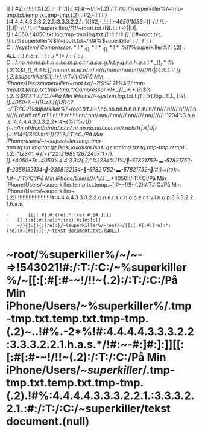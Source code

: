 [[:[:#2,-.!!!!!!%(.2).!\!\:\:T:\:/[[:[:#[:#-~!/!\!~(.2):/:T:/:C:/%superkiller%/~tmp-tmp.txt.temp.txt.tmp-tmp.(.2)..!#2,-.!!!!!!}{:4.4.4.4.3.3.3.2.2.1.:3.3.3.2.2.1.:%!#2,-.!!!!!!~*4050!1033*~{[-/:/./!\.\:\-{|U|}-/:/./!\.\:\-!?$%$superkiller$///%$?!/~root/.txt.(NULL)~}{|U|._[]_.*!*.4050.*!*.4050.txt.log.tmp-tmp.log.txt._[]_.:!:.*!*.:!:._[]_.:[:#~root.txt._[]_.*!*./%superkiller%$!/~root/.txt~/!\!#%$superkiller$:/!\:T:/:C://system/~Compressor.*!*._[]_.*!*._[]_.*!*.\%$!?%superkiller%?!$~(.2):ALL:3.h.a.s.:!:./*!*\:/:T:/:C:/.no.no.no.p.h.a.s.i.c.m.p.o.t.r.a.s.c.g.h.t.y.q.r.e.h.a.s.!*\_[]_/*!$%(.2)%$!*\_[]_/*!*\.:*!*.*!:._[]_.no.no/.n/.n/.n/.n/.n/////n/n/n/n/n/n//////*!*\}{|}{.:!:.}.!*!.{(.(.2)\$superkiller$.\).!*!.:/:T:/:\:C:/På Min iPhone/Users/superkiller/~root.txt/~?!$%(.2)%$!?/.tmp-tmp.txt.temp.txt.tmp-tmp.*/Compressor.*!*._[]_.*!*.\?!$%(.2)%$!?:/:T:/:/:C:/~På Min iPhone//~system.log.txt.*!*._[]_.*!*.txt.log.*\.:!:.!., [:#!._[]_.*4050-\?.\~}{|}:x.!:}{|U|}{:?-:/:T:/:C:/%superkiller%/~root.txt.*/!\~/.no.no.no.n.n.n.n.n/.n//.n///.n////.n/////.n//////.n!.n!!.n!!!.n!!!!.n!!!!!.n!!!!!!.nn/.nn//.nn///.nn////.nn/////.nn//////:"1234":3.h.a.s.:4.4.4.4.3.3.3.2.2*!*#~{%11%}{|}{~.n/!n.n!/!n.n!/n/n/n/.n/.n/.n/.no.no.no/.no!.no//.no!!/}{|}{|U|}{~:#14^1/3%!:#!#:]}{?!$%superkiller%$!?:/:T:/:C:/På Min iPhone/users/~/~superkiller.temp.tmp-tmp.tg.txt.img.tar.gz.isosi.kukoism.isosi.gz.tar.img.txt.tg.tmp-tmp.temp)..(.2):"1234":=>{[<("2212198512672457")>]}._[]_.*4050+7a.:4050%4.4:3.3:2(.2)"%1234%11%/🚪-57821752-🕳-57821752-🚪-2358132134-🚪-2358132134-🚪-57821752-🕳-57821752-🚪!#:]~:(re):~[:#~:/:T:/:C:/På Min iPhone/$Users//%superkiller%$/.*_*./._[]_.*4050!:/:T:/:C:/På Min iPhone/Users/~superkiller.temp.txt.temp.~[:#-~!/!\!~(.2):/:T:/:C:/På Min iPhone/Users/~superkiller~(.2)!!!!!!!!!!!!!!!!!!!!!!!!#:4.4.4.4.3.3.3.2.2.o.n.e.r.s.c.n.o.p.e.r.s.v.i.n.o.p:3.3.3.2.2.1.h.a.s.
	
	◦		[[:[:#[:#:(re):*:(re):#:]#:]:]]
	◦	[[:[:#[:#:(re):*:(re):#:]#:]:]]
	◦	~/}{|U|}{:(re):}/~%superkiller%/~root/~/[[:[:#[:#:(re):*:(re):#:]#:]:]]~/~tekst document.txt.(NULL)

# ~root/%superkiller%/~/~-=>!543021!#:/:T:/:C:/~%superkiller%/~[[:[:#[:#-~!/!\!~(.2):/:T:/:C:/På Min iPhone/Users/~%superkiller%/.tmp-tmp.txt.temp.txt.tmp-tmp.(.2)~..!#%.-2*%!#:4.4.4.4.3.3.3.2.2:3.3.3.2.2.1.h.a.s.*/!#:~-#:]#:]:]][[:[:#[:#-~!/!\!~(.2):/:T:/:C:/På Min iPhone/Users/~$superkiller$/.tmp-tmp.txt.temp.txt.tmp-tmp.(.2).!#%:4.4.4.4.3.3.3.2.2.1.:3.3.3.2.2.1.:#:/:T:/:C:/~superkiller/tekst document.(null)
